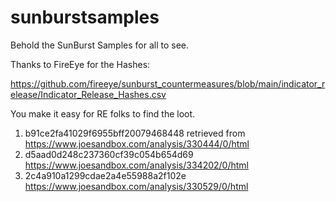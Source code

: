 # sunburstsamples

Behold the SunBurst Samples for all to see. 

Thanks to FireEye for the Hashes:

https://github.com/fireeye/sunburst_countermeasures/blob/main/indicator_release/Indicator_Release_Hashes.csv

You make it easy for RE folks to find the loot.

1. b91ce2fa41029f6955bff20079468448 retrieved from https://www.joesandbox.com/analysis/330444/0/html
2. d5aad0d248c237360cf39c054b654d69 https://www.joesandbox.com/analysis/334202/0/html
3. 2c4a910a1299cdae2a4e55988a2f102e https://www.joesandbox.com/analysis/330529/0/html

